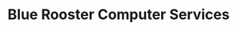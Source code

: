 ---
title: "Blue Rooster Computer Services"
url: /waterville/blue-rooster-computer-services/
shop: computer
---